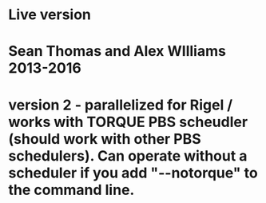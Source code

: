 # Live version
# Sean Thomas and Alex WIlliams 2013-2016
# version 2 - parallelized for Rigel / works with TORQUE PBS scheudler (should work with other PBS schedulers). Can operate without a scheduler if you add "--notorque" to the command line.
